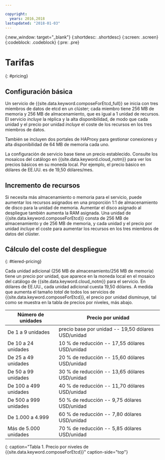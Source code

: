 ```yaml
---

copyright:
  years: 2016,2018
lastupdated: "2018-01-03"
---
```


{:new_window: target="_blank"}
{:shortdesc: .shortdesc}
{:screen: .screen}
{:codeblock: .codeblock}
{:pre: .pre}

# Tarifas
{: #pricing}

## Configuración básica

Un servicio de {{site.data.keyword.composeForEtcd_full}} se inicia con tres miembros de datos de etcd en un clúster; cada miembro tiene 256 MB de memoria y 256 MB de almacenamiento, que es igual a 1 unidad de recursos. El servicio _incluye_ la réplica y la alta disponibilidad, de modo que cada unidad y el precio por unidad _incluye_ el coste de los recursos en los tres miembros de datos.

También se incluyen dos portales de HAProxy para gestionar conexiones y alta disponibilidad de 64 MB de memoria cada uno.

La configuración de servicio base tiene un precio establecido. Consulte los mosaicos del catálogo en {{site.data.keyword.cloud_notm}} para ver los precios básicos en su moneda local. Por ejemplo, el precio básico en dólares de EE.UU. es de 19,50 dólares/mes.

## Incremento de recursos

Si necesita más almacenamiento o memoria para el servicio, puede aumentar los recursos asignados en una proporción 1:1 de almacenamiento de disco para la unidad de memoria. Aumentar el disco asignado al despliegue también aumenta la RAM asignada. Una unidad de {{site.data.keyword.composeForEtcd}} consta de 256 MB de almacenamiento y de 256 MB de memoria, y cada unidad y el precio por unidad _incluye_ el coste para aumentar los recursos en los tres miembros de datos del clúster. 

## Cálculo del coste del despliegue
{: #tiered-pricing}

Cada unidad adicional (256 MB de almacenamiento/256 MB de memoria) tiene un precio por unidad, que aparece en la moneda local en el mosaico del catálogo de {{site.data.keyword.cloud_notm}} para el servicio. En dólares de EE.UU., cada unidad adicional cuesta 19,50 dólares. A medida que aumenta el tamaño _total_ de todos los servicios de {{site.data.keyword.composeForEtcd}}, el precio por unidad disminuye, tal como se muestra en la tabla de precios por niveles, más abajo.

Número de unidades|Precio por unidad
----------|-----------
De 1 a 9 unidades|precio base por unidad -- 19,50 dólares USD/unidad
De 10 a 24 unidades|10 % de reducción -- 17,55 dólares USD/unidad
De 25 a 49 unidades|20 % de reducción -- 15,60 dólares USD/unidad
De 50 a 99 unidades|30 % de reducción -- 13,65 dólares USD/unidad
De 100 a 499 unidades|40 % de reducción -- 11,70 dólares USD/unidad
De 500 a 999 unidades|50 % de reducción -- 9,75 dólares USD/unidad
De 1.000 a 4.999|60 % de reducción -- 7,80 dólares USD/unidad
Más de 5.000 unidades|70 % de reducción -- 5,85 dólares USD/unidad
{: caption="Tabla 1. Precio por niveles de {{site.data.keyword.composeForEtcd}}" caption-side="top"}
